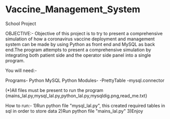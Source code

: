 # Vaccine_Management_System
School Project

OBJECTIVE:-
Objective of this project is to try to present a comprehensive simulation of how a coronavirus vaccine deployment and management system can be made by using Python as front end and MySQL as back end.The program attempts to present a comprehensive simulation by integrating both patient side and the operator side panel into a single program.

You will need:-

Programs-
Python
MySQL
	Python Modules-
	-PrettyTable
	-mysql.connector

(*)All files must be present to run the program
{mains_lal.py,mysql_lal.py,python_lal.py,mysqldig.png,read_me.txt}

How to run:-
1)Run python file "mysql_lal.py", this created required tables in sql in order to store data
2)Run python file "mains_lal.py"
3)Enjoy
